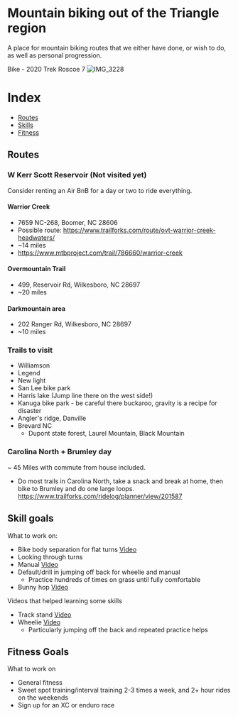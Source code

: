 # Mountain biking out of the Triangle region

A place for mountain biking routes that we either have done, or wish to do, as well as personal progression.

Bike - 2020 Trek Roscoe 7
![IMG_3228](https://user-images.githubusercontent.com/31773273/111036989-17d29b00-83f0-11eb-899f-778c067be29c.jpg)




# Index
- [Routes](#Routes)
- [Skills](#Skill-goals)
- [Fitness](#Fitness-goals)

## Routes

### W Kerr Scott Reservoir (Not visited yet)
Consider renting an Air BnB for a day or two to ride everything.

#### Warrior Creek
- 7659 NC-268, Boomer, NC 28606
- Possible route: https://www.trailforks.com/route/ovt-warrior-creek-headwaters/
- ~14 miles
- https://www.mtbproject.com/trail/786660/warrior-creek

#### Overmountain Trail
- 499, Reservoir Rd, Wilkesboro, NC 28697
- ~20 miles

#### Darkmountain area
- 202 Ranger Rd, Wilkesboro, NC 28697
- ~10 miles

### Trails to visit
- Williamson
- Legend
- New light
- San Lee bike park
- Harris lake (Jump line there on the west side!)
- Kanuga bike park - be careful there buckaroo, gravity is a recipe for disaster
- Angler's ridge, Danville
- Brevard NC
  - Dupont state forest, Laurel Mountain, Black Mountain

### Carolina North + Brumley day
~ 45 Miles with commute from house included.
- Do most trails in Carolina North, take a snack and break at home, then bike to Brumley and do one large loops.
https://www.trailforks.com/ridelog/planner/view/201587

## Skill goals
What to work on:
- Bike body separation for flat turns [Video](https://www.youtube.com/watch?v=spbl1WvzlMY)
- Looking through turns
- Manual [Video](https://www.youtube.com/watch?v=2YQrXfH-U38)
- Default/drill in jumping off back for wheelie and manual
  - Practice hundreds of times on grass until fully comfortable
- Bunny hop [Video](https://www.youtube.com/watch?v=e-OkWl_1M4s)

Videos that helped learning some skills
- Track stand [Video](https://www.youtube.com/watch?v=1tZsy_lIF34)
- Wheelie [Video](https://www.youtube.com/watch?v=3j6Y8vsQ3d4)
  - Particularly jumping off the back and repeated practice helps

## Fitness Goals
What to work on
- General fitness
- Sweet spot training/interval training 2-3 times a week, and 2+ hour rides on the weekends
- Sign up for an XC or enduro race
